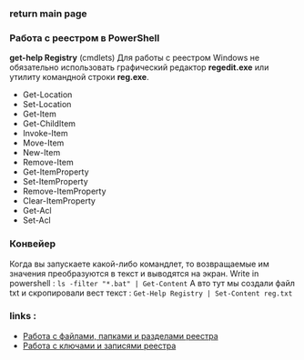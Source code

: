 ### return main page

### Работа с реестром в PowerShell 
**get-help Registry** (cmdlets) Для работы с реестром Windows не обязательно использовать графический редактор **regedit.exe**  или утилиту командной строки **reg.exe**.
* Get-Location
* Set-Location
* Get-Item
* Get-ChildItem
* Invoke-Item
* Move-Item
* New-Item
* Remove-Item
* Get-ItemProperty
* Set-ItemProperty
* Remove-ItemProperty
* Clear-ItemProperty
* Get-Acl
* Set-Acl

### Конвейер
Когда вы запускаете какой-либо командлет, то возвращаемые им значения преобразуются в текст и выводятся на экран. Write in powershell : `ls -filter "*.bat" | Get-Content` А вто тут мы  создали файл txt и скропировали вест текст : `Get-Help Registry | Set-Content reg.txt`

### links :
* [Работа с файлами, папками и разделами реестра](https://learn.microsoft.com/ru-ru/powershell/scripting/samples/working-with-files-folders-and-registry-keys?view=powershell-7.2)
* [Работа с ключами и записями реестра](https://winitpro.ru/index.php/2017/02/07/rabotaem-s-reestrom-windows-cherez-powershell/)